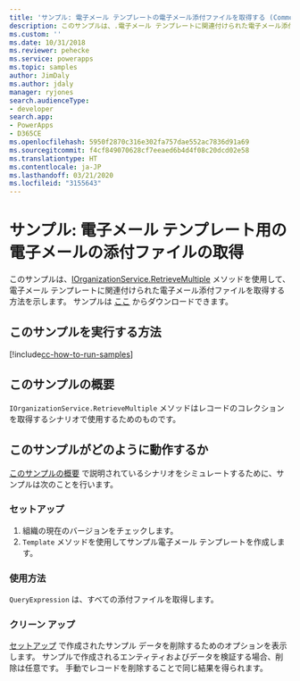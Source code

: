 ```yaml
---
title: 'サンプル: 電子メール テンプレートの電子メール添付ファイルを取得する (Common Data Service) | Microsoft Docs'
description: このサンプルは、.電子メール テンプレートに関連付けられた電子メール添付ファイルを取得する方法を示します
ms.custom: ''
ms.date: 10/31/2018
ms.reviewer: pehecke
ms.service: powerapps
ms.topic: samples
author: JimDaly
ms.author: jdaly
manager: ryjones
search.audienceType:
- developer
search.app:
- PowerApps
- D365CE
ms.openlocfilehash: 5950f2870c316e302fa757dae552ac7836d91a69
ms.sourcegitcommit: f4cf849070628cf7eeaed6b4d4f08c20dcd02e58
ms.translationtype: HT
ms.contentlocale: ja-JP
ms.lasthandoff: 03/21/2020
ms.locfileid: "3155643"
---
```

# <a name="sample-retrieve-email-attachments-for-an-email-template"></a>サンプル: 電子メール テンプレート用の電子メールの添付ファイルの取得

<!-- https://docs.microsoft.com/dynamics365/customer-engagement/developer/sample-retrieve-email-attachments-email-template -->

このサンプルは、[IOrganizationService.RetrieveMultiple](https://docs.microsoft.com/dotnet/api/microsoft.xrm.sdk.iorganizationservice.retrievemultiple?view=dynamics-general-ce-9) メソッドを使用して、電子メール テンプレートに関連付けられた電子メール添付ファイルを取得する方法を示します。 サンプルは [ここ](https://github.com/Microsoft/PowerApps-Samples/tree/master/cds/orgsvc/C%23/RetrieveEmailAttach) からダウンロードできます。

## <a name="how-to-run-this-sample"></a>このサンプルを実行する方法

[!include[cc-how-to-run-samples](../../includes/cc-how-to-run-samples.md)]

## <a name="what-this-sample-does"></a>このサンプルの概要

`IOrganizationService.RetrieveMultiple` メソッドはレコードのコレクションを取得するシナリオで使用するためのものです。


## <a name="how-this-sample-works"></a>このサンプルがどのように動作するか

[このサンプルの概要](#what-this-sample-does) で説明されているシナリオをシミュレートするために、サンプルは次のことを行います。

### <a name="setup"></a>セットアップ

1. 組織の現在のバージョンをチェックします。
2. `Template` メソッドを使用してサンプル電子メール テンプレートを作成します。

### <a name="demonstrate"></a>使用方法

`QueryExpression` は、すべての添付ファイルを取得します。

### <a name="clean-up"></a>クリーン アップ

[セットアップ](#setup) で作成されたサンプル データを削除するためのオプションを表示します。 サンプルで作成されるエンティティおよびデータを検証する場合、削除は任意です。 手動でレコードを削除することで同じ結果を得られます。
